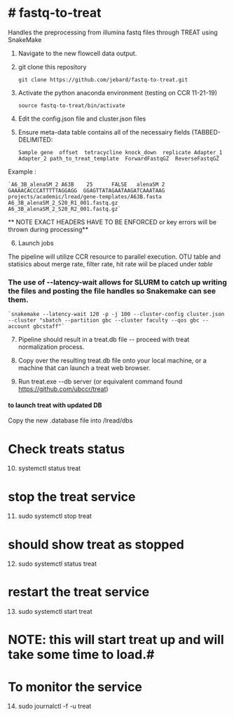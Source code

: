 <h1># fastq-to-treat</h1>
Handles the preprocessing from illumina fastq files through TREAT using SnakeMake

1. Navigate to the new flowcell data output.

2. git clone this repository 

    `git clone https://github.com/jebard/fastq-to-treat.git`

3. Activate the python anaconda environment (testing on CCR 11-21-19)

    `source fastq-to-treat/bin/activate` 

4. Edit the config.json file and cluster.json files


5. Ensure meta-data table contains all of the necessairy fields (TABBED-DELIMITED:

    `Sample gene  offset  tetracycline knock_down  replicate Adapter_1 Adapter_2 path_to_treat_template  ForwardFastqGZ  ReverseFastqGZ`

Example : 

    `A6_3B_alenaSM_2 A63B    25      FALSE   alenaSM 2  GAAAACACCCATTTTTAGGAGG  GGAGTTATAGAATAAGATCAAATAAG  projects/academic/lread/gene-templates/A63B.fasta A6_3B_alenaSM_2_S20_R1_001.fastq.gz  A6_3B_alenaSM_2_S20_R2_001.fastq.gz`

** NOTE EXACT HEADERS HAVE TO BE ENFORCED or key errors will be thrown during processing**


6. Launch jobs

  The pipeline will utilize CCR resource to parallel execution.
  OTU table and statisics about merge rate, filter rate, hit rate wiil be placed under _table_

### The use of --latency-wait allows for SLURM to catch up writing the files and posting the file handles so Snakemake can see them.

    `snakemake --latency-wait 120 -p -j 100 --cluster-config cluster.json --cluster "sbatch --partition gbc --cluster faculty --qos gbc --account gbcstaff"`


7. Pipeline should result in a treat.db file -- proceed with treat normalization process.

8. Copy over the resulting treat.db file onto your local machine, or a machine that can launch a treat web browser.

9. Run treat.exe --db server (or equivalent command found https://github.com/ubccr/treat)

#### to launch treat with updated DB ###
Copy the new .database file into /lread/dbs

# Check treats status
10. systemctl status treat 

# stop the treat service
11. sudo systemctl stop treat

# should show treat as stopped
12. sudo systemctl status treat 

# restart the treat service
13. sudo systemctl start treat

# NOTE:  this will start treat up and will take some time to load.#

# To monitor the service
14. sudo journalctl -f -u treat
